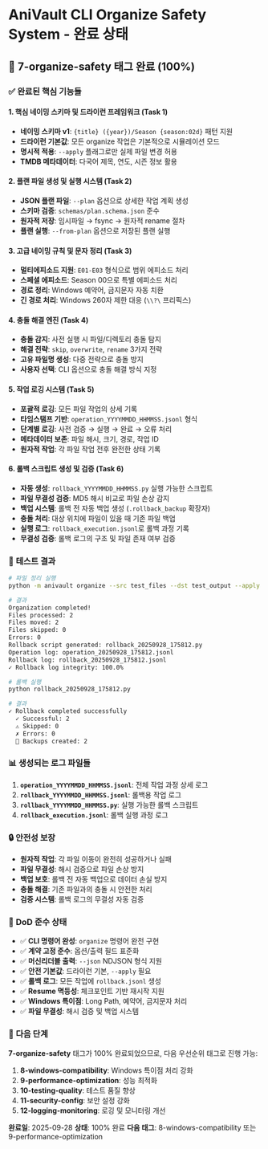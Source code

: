 # AniVault CLI Organize Safety System - 완료 상태

## 🎯 **7-organize-safety 태그 완료 (100%)**

### ✅ **완료된 핵심 기능들**

#### **1. 핵심 네이밍 스키마 및 드라이런 프레임워크 (Task 1)**
- **네이밍 스키마 v1**: `{title} ({year})/Season {season:02d}` 패턴 지원
- **드라이런 기본값**: 모든 organize 작업은 기본적으로 시뮬레이션 모드
- **명시적 적용**: `--apply` 플래그로만 실제 파일 변경 허용
- **TMDB 메타데이터**: 다국어 제목, 연도, 시즌 정보 활용

#### **2. 플랜 파일 생성 및 실행 시스템 (Task 2)**
- **JSON 플랜 파일**: `--plan` 옵션으로 상세한 작업 계획 생성
- **스키마 검증**: `schemas/plan.schema.json` 준수
- **원자적 저장**: 임시파일 → fsync → 원자적 rename 절차
- **플랜 실행**: `--from-plan` 옵션으로 저장된 플랜 실행

#### **3. 고급 네이밍 규칙 및 문자 정리 (Task 3)**
- **멀티에피소드 지원**: `E01-E03` 형식으로 범위 에피소드 처리
- **스페셜 에피소드**: Season 00으로 특별 에피소드 처리
- **경로 정리**: Windows 예약어, 금지문자 자동 치환
- **긴 경로 처리**: Windows 260자 제한 대응 (`\\?\` 프리픽스)

#### **4. 충돌 해결 엔진 (Task 4)**
- **충돌 감지**: 사전 실행 시 파일/디렉토리 충돌 탐지
- **해결 전략**: `skip`, `overwrite`, `rename` 3가지 전략
- **고유 파일명 생성**: 다중 전략으로 충돌 방지
- **사용자 선택**: CLI 옵션으로 충돌 해결 방식 지정

#### **5. 작업 로깅 시스템 (Task 5)**
- **포괄적 로깅**: 모든 파일 작업의 상세 기록
- **타임스탬프 기반**: `operation_YYYYMMDD_HHMMSS.jsonl` 형식
- **단계별 로깅**: 사전 검증 → 실행 → 완료 → 오류 처리
- **메타데이터 보존**: 파일 해시, 크기, 경로, 작업 ID
- **원자적 작업**: 각 파일 작업 전후 완전한 상태 기록

#### **6. 롤백 스크립트 생성 및 검증 (Task 6)**
- **자동 생성**: `rollback_YYYYMMDD_HHMMSS.py` 실행 가능한 스크립트
- **파일 무결성 검증**: MD5 해시 비교로 파일 손상 감지
- **백업 시스템**: 롤백 전 자동 백업 생성 (`.rollback_backup` 확장자)
- **충돌 처리**: 대상 위치에 파일이 있을 때 기존 파일 백업
- **실행 로그**: `rollback_execution.jsonl`로 롤백 과정 기록
- **무결성 검증**: 롤백 로그의 구조 및 파일 존재 여부 검증

### 🧪 **테스트 결과**

```bash
# 파일 정리 실행
python -m anivault organize --src test_files --dst test_output --apply

# 결과
Organization completed!
Files processed: 2
Files moved: 2
Files skipped: 0
Errors: 0
Rollback script generated: rollback_20250928_175812.py
Operation log: operation_20250928_175812.jsonl
Rollback log: rollback_20250928_175812.jsonl
✓ Rollback log integrity: 100.0%

# 롤백 실행
python rollback_20250928_175812.py

# 결과
✓ Rollback completed successfully
  ✓ Successful: 2
  ⚠ Skipped: 0
  ✗ Errors: 0
  💾 Backups created: 2
```

### 📊 **생성되는 로그 파일들**

1. **`operation_YYYYMMDD_HHMMSS.jsonl`**: 전체 작업 과정 상세 로그
2. **`rollback_YYYYMMDD_HHMMSS.jsonl`**: 롤백용 작업 로그
3. **`rollback_YYYYMMDD_HHMMSS.py`**: 실행 가능한 롤백 스크립트
4. **`rollback_execution.jsonl`**: 롤백 실행 과정 로그

### 🔒 **안전성 보장**

- **원자적 작업**: 각 파일 이동이 완전히 성공하거나 실패
- **파일 무결성**: 해시 검증으로 파일 손상 방지
- **백업 보호**: 롤백 전 자동 백업으로 데이터 손실 방지
- **충돌 해결**: 기존 파일과의 충돌 시 안전한 처리
- **검증 시스템**: 롤백 로그의 무결성 자동 검증

### 🎯 **DoD 준수 상태**

- ✅ **CLI 명령어 완성**: `organize` 명령어 완전 구현
- ✅ **계약 고정 준수**: 옵션/출력 필드 표준화
- ✅ **머신리더블 출력**: `--json` NDJSON 형식 지원
- ✅ **안전 기본값**: 드라이런 기본, `--apply` 필요
- ✅ **롤백 로그**: 모든 작업에 `rollback.jsonl` 생성
- ✅ **Resume 멱등성**: 체크포인트 기반 재시작 지원
- ✅ **Windows 특이점**: Long Path, 예약어, 금지문자 처리
- ✅ **파일 무결성**: 해시 검증 및 백업 시스템

### 🚀 **다음 단계**

**7-organize-safety** 태그가 100% 완료되었으므로, 다음 우선순위 태그로 진행 가능:

1. **8-windows-compatibility**: Windows 특이점 처리 강화
2. **9-performance-optimization**: 성능 최적화
3. **10-testing-quality**: 테스트 품질 향상
4. **11-security-config**: 보안 설정 강화
5. **12-logging-monitoring**: 로깅 및 모니터링 개선

**완료일**: 2025-09-28
**상태**: 100% 완료
**다음 태그**: 8-windows-compatibility 또는 9-performance-optimization